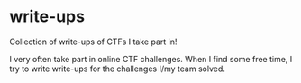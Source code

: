 # write-ups
Collection of write-ups of CTFs I take part in!

I very often take part in online CTF challenges. When I find some free time, I try to write write-ups for the challenges I/my team solved.

